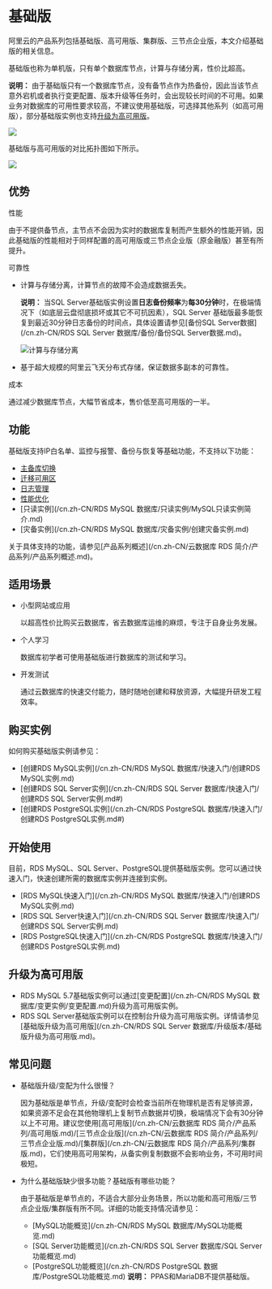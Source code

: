 # 基础版

阿里云的产品系列包括基础版、高可用版、集群版、三节点企业版，本文介绍基础版的相关信息。

基础版也称为单机版，只有单个数据库节点，计算与存储分离，性价比超高。

**说明：** 由于基础版只有一个数据库节点，没有备节点作为热备份，因此当该节点意外宕机或者执行变更配置、版本升级等任务时，会出现较长时间的不可用。如果业务对数据库的可用性要求较高，不建议使用基础版，可选择其他系列（如高可用版），部分基础版实例也支持[升级为高可用版](#section_5sr_8hd_e8j)。

![](https://static-aliyun-doc.oss-cn-hangzhou.aliyuncs.com/assets/img/zh-CN/6303729951/p54372.png)

基础版与高可用版的对比拓扑图如下所示。

![](https://static-aliyun-doc.oss-cn-hangzhou.aliyuncs.com/assets/img/zh-CN/9380268951/p1359.png)

## 优势

性能

由于不提供备节点，主节点不会因为实时的数据库复制而产生额外的性能开销，因此基础版的性能相对于同样配置的高可用版或三节点企业版（原金融版）甚至有所提升。

可靠性

-   计算与存储分离，计算节点的故障不会造成数据丢失。

    **说明：** 当SQL Server基础版实例设置**日志备份频率**为**每30分钟**时，在极端情况下（如底层云盘彻底损坏或其它不可抗因素），SQL Server 基础版最多能恢复到最近30分钟日志备份的时间点，具体设置请参见[备份SQL Server数据](/cn.zh-CN/RDS SQL Server 数据库/备份/备份SQL Server数据.md)。

    ![计算与存储分离](https://static-aliyun-doc.oss-cn-hangzhou.aliyuncs.com/assets/img/zh-CN/9380268951/p46129.png)

-   基于超大规模的阿里云飞天分布式存储，保证数据多副本的可靠性。

成本

通过减少数据库节点，大幅节省成本，售价低至高可用版的一半。

## 功能

基础版支持IP白名单、监控与报警、备份与恢复等基础功能，不支持以下功能：

-   [主备库切换]()
-   [迁移可用区]()
-   [日志管理]()
-   [性能优化]()
-   [只读实例](/cn.zh-CN/RDS MySQL 数据库/只读实例/MySQL只读实例简介.md)
-   [灾备实例](/cn.zh-CN/RDS MySQL 数据库/灾备实例/创建灾备实例.md)

关于具体支持的功能，请参见[产品系列概述](/cn.zh-CN/云数据库 RDS 简介/产品系列/产品系列概述.md)。

## 适用场景

-   小型网站或应用

    以超高性价比购买云数据库，省去数据库运维的麻烦，专注于自身业务发展。

-   个人学习

    数据库初学者可使用基础版进行数据库的测试和学习。

-   开发测试

    通过云数据库的快速交付能力，随时随地创建和释放资源，大幅提升研发工程效率。


## 购买实例

如何购买基础版实例请参见：

-   [创建RDS MySQL实例](/cn.zh-CN/RDS MySQL 数据库/快速入门/创建RDS MySQL实例.md)
-   [创建RDS SQL Server实例](/cn.zh-CN/RDS SQL Server 数据库/快速入门/创建RDS SQL Server实例.md#)
-   [创建RDS PostgreSQL实例](/cn.zh-CN/RDS PostgreSQL 数据库/快速入门/创建RDS PostgreSQL实例.md#)

## 开始使用

目前，RDS MySQL、SQL Server、PostgreSQL提供基础版实例。您可以通过快速入门，快速创建所需的数据库实例并连接到实例。

-   [RDS MySQL快速入门](/cn.zh-CN/RDS MySQL 数据库/快速入门/创建RDS MySQL实例.md)
-   [RDS SQL Server快速入门](/cn.zh-CN/RDS SQL Server 数据库/快速入门/创建RDS SQL Server实例.md)
-   [RDS PostgreSQL快速入门](/cn.zh-CN/RDS PostgreSQL 数据库/快速入门/创建RDS PostgreSQL实例.md)

## 升级为高可用版

-   RDS MySQL 5.7基础版实例可以通过[变更配置](/cn.zh-CN/RDS MySQL 数据库/变更实例/变更配置.md)升级为高可用版实例。
-   RDS SQL Server基础版实例可以在控制台升级为高可用版实例。详情请参见[基础版升级为高可用版](/cn.zh-CN/RDS SQL Server 数据库/升级版本/基础版升级为高可用版.md)。

## 常见问题

-   基础版升级/变配为什么很慢？

    因为基础版是单节点，升级/变配时会检查当前所在物理机是否有足够资源，如果资源不足会在其他物理机上复制节点数据并切换，极端情况下会有30分钟以上不可用。建议您使用[高可用版](/cn.zh-CN/云数据库 RDS 简介/产品系列/高可用版.md)/[三节点企业版](/cn.zh-CN/云数据库 RDS 简介/产品系列/三节点企业版.md)/[集群版](/cn.zh-CN/云数据库 RDS 简介/产品系列/集群版.md)，它们使用高可用架构，从备实例复制数据不会影响业务，不可用时间极短。

-   为什么基础版缺少很多功能？基础版有哪些功能？

    由于基础版是单节点的，不适合大部分业务场景，所以功能和高可用版/三节点企业版/集群版有所不同。详细的功能支持情况请参见：

    -   [MySQL功能概览](/cn.zh-CN/RDS MySQL 数据库/MySQL功能概览.md)
    -   [SQL Server功能概览](/cn.zh-CN/RDS SQL Server 数据库/SQL Server功能概览.md)
    -   [PostgreSQL功能概览](/cn.zh-CN/RDS PostgreSQL 数据库/PostgreSQL功能概览.md)
    **说明：** PPAS和MariaDB不提供基础版。



